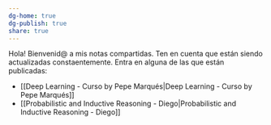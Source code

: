 ```yaml
---
dg-home: true
dg-publish: true
share: true
---
```


Hola! Bienvenid@ a mis notas compartidas.
Ten en cuenta que están siendo actualizadas constaentemente.
Entra en alguna de las que están publicadas:

- [[Deep Learning - Curso by Pepe Marqués|Deep Learning - Curso by Pepe Marqués]]
- [[Probabilistic and Inductive Reasoning - Diego|Probabilistic and Inductive Reasoning - Diego]]

